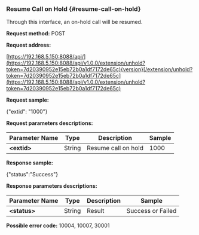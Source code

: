 ### Resume Call on Hold {#resume-call-on-hold}

Through this interface, an on-hold call will be resumed.

**Request method:** POST

**Request address:**

[https://192.168.5.150:8088/api/](https://192.168.5.150:8088/api/v1.0.0/extension/unhold?token=7d20390952e15eb72b0a1df7172de65c){version}[/extension/unhold?token=7d20390952e15eb72b0a1df7172de65c](https://192.168.5.150:8088/api/v1.0.0/extension/unhold?token=7d20390952e15eb72b0a1df7172de65c)

**Request sample:**

{"extid": "1000"}

**Request parameters descriptions:**

| **Parameter Name** | **Type** | **Description** | **Sample** |
| --- | --- | --- | --- |
| **&lt;extid&gt;** | String | Resume call on hold | 1000 |

**Response sample:**

{"status":"Success"}

**Response parameters descriptions:**

| **Parameter Name** | **Type** | **Description** | **Sample** |
| --- | --- | --- | --- |
| **&lt;status&gt;** | String | Result | Success or Failed |

**Possible error code:** 10004, 10007, 30001

